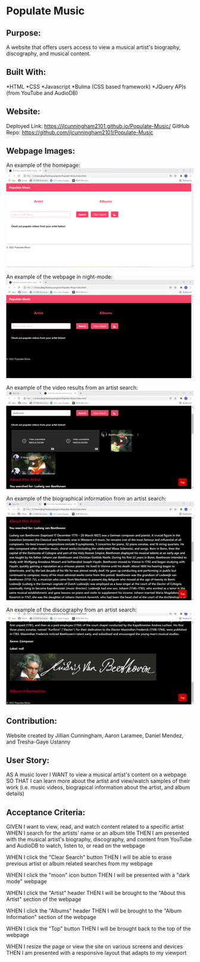 # Populate Music

## Purpose:

A website that offers users access to view a musical artist's biography, discography, and musical content.

## Built With:

*HTML
*CSS
*Javascript
*Bulma (CSS based framework)
\*JQuery
APIs (from YouTube and AudioDB)

## Website:

Deployed Link: https://jlcunningham2101.github.io/Populate-Music/
GitHub Repo: https://github.com/jlcunningham2101/Populate-Music

## Webpage Images:

An example of the homepage:
![Screenshot](assets/images/homepage.png)

An example of the webpage in night-mode:
![Screenshot](assets/images/homepage-nightmode.png)

An example of the video results from an artist search:
![Screenshot](assets/images/vid-search-results.png)

An example of the biographical information from an artist search:
![Screenshot](assets/images/about-this-artist-search.png)

An example of the discography from an artist search:
![Screenshot](assets/images/album-information-search.png)

## Contribution:

Website created by Jillian Cunningham, Aaron Laramee, Daniel Mendez, and Tresha-Gaye Ustanny

## User Story:

AS A music lover
I WANT to view a musical artist's content on a webpage
SO THAT I can learn more about the artist and view/watch samples of their work (i.e. music videos, biograpical information about the artist, and album details)

## Acceptance Criteria:

GIVEN I want to view, read, and watch content related to a specific artist
WHEN I search for the artists' name or an album title
THEN I am presented with the musical artist's biography, discography, and content from YouTube and AudioDB to watch, listen to, or read on the webpage

WHEN I click the "Clear Search" button
THEN I will be able to erase previous artist or album related searches from my webpage

WHEN I click the "moon" icon button
THEN I will be presented with a "dark mode" webpage

WHEN I click the "Artist" header
THEN I will be brought to the "About this Artist" section of the webpage

WHEN I click the "Albums" header
THEN I will be brought to the "Album Information" section of the webpage

WHEN I click the "Top" button
THEN I will be brought back to the top of the webpage

WHEN I resize the page or view the site on various screens and devices
THEN I am presented with a responsive layout that adapts to my viewport
